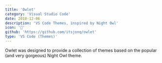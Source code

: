 ```yaml
---
title: 'Owlet'
category: 'Visual Studio Code'
date: 2018-12-06
description: 'VS Code Themes, inspired by Night Owl'
icon: '🦉'
github: 'https://github.com/itsjonq/owlet'
type: 'VS Code (Themes)'
---
```


Owlet was designed to provide a collection of themes based on the popular (and very gorgeous) Night Owl theme.
